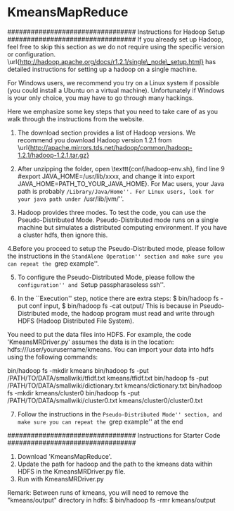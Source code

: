 # KmeansMapReduce
#################################
Instructions for Hadoop Setup
#################################
If you already set up Hadoop, feel free to skip
this section as we do not require using the specific version or
configuration.
\url{http://hadoop.apache.org/docs/r1.2.1/single\_node\_setup.html}
has detailed instructions for setting up a hadoop on a single machine.

For Windows users, we recommend you try on a Linux system if possible
(you could install a Ubuntu on a virtual machine). Unfortunately if
Windows is your only choice, you may have to go through many hackings.

Here we emphasize some key steps that you need to take care of as you
walk through the instructions from the website.

1. The download section provides a list of Hadoop versions. We
recommend you download Hadoop version 1.2.1 from
\url{http://apache.mirrors.tds.net/hadoop/common/hadoop-1.2.1/hadoop-1.2.1.tar.gz}

2. After unzipping the folder, open \texttt{conf/hadoop-env.sh},
find line 9 \#export JAVA\_HOME=/usr/lib/xxxx, and
change it into export JAVA\_HOME=PATH\_TO\_YOUR\_JAVA\_HOME}. For Mac users, 
your Java path is probably ``/Library/Java/Home''. For Linux users, look for
your java path under ``/usr/lib/jvm/''.

3. Hadoop provides three modes. To test the code, you can use the
Pseudo-Distributed Mode. Pseudo-Distributed mode runs on a single
machine but simulates a distributed computing environment. If you 
have a cluster hdfs, then ignore this.

4.Before you proceed to setup the Pseudo-Distributed mode,
please follow the instructions in the ``StandAlone Operation''
section and make sure you can repeat the ``grep example''.

5. To configure the Pseudo-Distributed Mode, please follow the
``configuration'' and ``Setup passpharaseless ssh''.

6. In the ``Execution'' step, notice there are extra steps:
$ bin/hadoop fs -put conf input,
$ bin/hadoop fs -cat output/ 
This is because in Pseudo-Distributed mode, the hadoop
program must read and write through HDFS (Hadoop Distributed File
System).  


You need to put the data files into HDFS. For
example, the code 'KmeansMRDriver.py' assumes the data is in the location:
hdfs:///user/yourusername/kmeans. You can import your data
into hdfs using the following commands:

bin/hadoop fs -mkdir kmeans bin/hadoop fs -put /PATH/TO/DATA/smallwiki/tfidf.txt kmeans/tfidf.txt 
bin/hadoop fs -put /PATH/TO/DATA/smallwiki/dictionary.txt kmeans/dictionary.txt
bin/hadoop fs -mkdir kmeans/cluster0 bin/hadoop fs -put /PATH/TO/DATA/smallwiki/cluster0.txt kmeans/cluster0/cluster0.txt

7. Follow the instructions in the ``Pseudo-Distributed
Mode'' section, and make sure you can repeat the ``grep example'' at
the end


#################################
Instructions for Starter Code
#################################
1. Download 'KmeansMapReduce'.
2. Update the path for hadoop and the path to the kmeans data within HDFS
   in the KmeansMRDriver.py file.
3. Run with  KmeansMRDriver.py

Remark: 
Between runs of kmeans, you will need to
remove the "kmeans/output" directory in hdfs:
$ bin/hadoop fs -rmr kmeans/output
